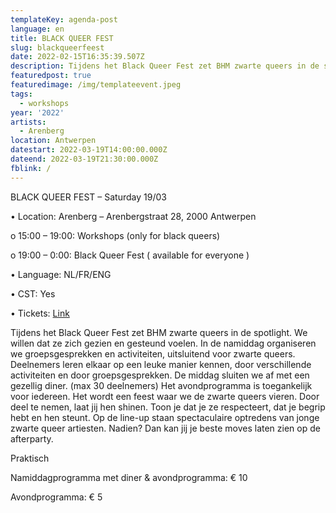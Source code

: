 ```yaml
---
templateKey: agenda-post
language: en
title: BLACK QUEER FEST
slug: blackqueerfeest
date: 2022-02-15T16:35:39.507Z
description: Tijdens het Black Queer Fest zet BHM zwarte queers in de spotlight.
featuredpost: true
featuredimage: /img/templateevent.jpeg
tags:
  - workshops
year: '2022'
artists:
  - Arenberg
location: Antwerpen
datestart: 2022-03-19T14:00:00.000Z
dateend: 2022-03-19T21:30:00.000Z
fblink: /
---
```

BLACK QUEER FEST – Saturday 19/03

•	Location: Arenberg – Arenbergstraat 28, 2000 Antwerpen


o	15:00 – 19:00: Workshops (only for black queers)

o	19:00 – 0:00: Black Queer Fest ( available for everyone )

•	Language: NL/FR/ENG

•	CST: Yes

•	Tickets: [Link](https://www.arenberg.be/nl/programma/black-queer-fest/743/)

Tijdens het Black Queer Fest zet BHM zwarte queers in de spotlight. We willen dat ze zich gezien en gesteund voelen.
In de namiddag organiseren we groepsgesprekken en activiteiten, uitsluitend voor zwarte queers. Deelnemers leren elkaar op een leuke manier kennen, door verschillende activiteiten en door groepsgesprekken. De middag sluiten we af met een gezellig diner. (max 30 deelnemers)
Het avondprogramma is toegankelijk voor iedereen. Het wordt een feest waar we de zwarte queers vieren. Door deel te nemen, laat jij hen shinen. Toon je dat je ze respecteert, dat je begrip hebt en hen steunt. Op de line-up staan spectaculaire optredens van jonge zwarte queer artiesten. Nadien? Dan kan jij je beste moves laten zien op de afterparty.

Praktisch

Namiddagprogramma met diner & avondprogramma: € 10

Avondprogramma: € 5

